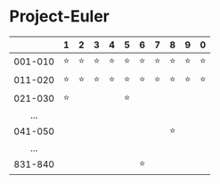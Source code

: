 # Project-Euler

|         |    1   |    2   |    3   |    4   |    5   |    6   |    7   |    8   |    9   |    0   |
| :-----: | :----: | :----: | :----: | :----: | :----: | :----: | :----: | :----: | :----: | :----: |
| 001-010 | :star: | :star: | :star: | :star: | :star: | :star: | :star: | :star: | :star: | :star: |
| 011-020 | :star: | :star: | :star: | :star: | :star: | :star: | :star: | :star: | :star: | :star: |
| 021-030 | :star: |        |        |        | :star: |        |        |        |        |        |
|   ...   |        |        |        |        |        |        |        |        |        |        |
| 041-050 |        |        |        |        |        |        |        | :star: |        |        |
|   ...   |        |        |        |        |        |        |        |        |        |        |
| 831-840 |        |        |        |        |        | :star: |        |        |        |        |
